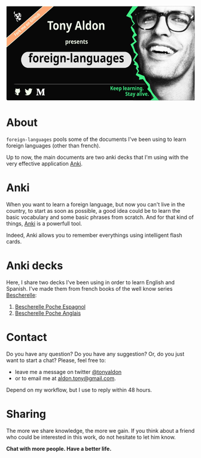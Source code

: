 <p align="center">
<a href="images/tony-aldon-github-presents-foreign-languages-small-size.svg">
<img
	src="images/tony-aldon-github-presents-foreign-languages-small-size.svg"
	alt="Tony Aldon presents foreign-languages" title="Tony Aldon
	presents foreign-languages">
</a>
<p/>

# About

`foreign-languages` pools some of the documents I've been using to
learn foreign languages (other than french). 

Up to now, the main documents are two anki decks that I'm using with the very effective
application <a href="https://apps.ankiweb.net/">Anki<a>.


# Anki

When you want to learn a foreign language, but now you can't live in the country,
to start as soon as possible, a good idea could be to learn the basic
vocabulary and some basic phrases from scratch. And for that kind of things, <a href="https://apps.ankiweb.net/">Anki<a> is
a powerfull tool.

Indeed, Anki allows you to remember everythings using intelligent flash cards.

# Anki decks

Here, I share two decks I've been using in order to learn English and
Spanish. I've made them from french books of the well know
series <a href="https://bescherelle.com/">Bescherelle<a>:
1. <a
href="https://bescherelle.com/bescherelle-poche-espagnol-9782218938337">Bescherelle
Poche Espagnol<a>
2. <a
href="https://bescherelle.com/bescherelle-poche-anglais-9782218938320">Bescherelle
Poche Anglais<a>

# Contact

Do you have any question? Do you have any suggestion? Or, do you just
want to start a chat? Please, feel free to:
* leave me a message on twitter <a
href="http://www.twitter.com/tonyaldon">@tonyaldon</a> 
* or to email me at aldon.tony@gmail.com. 

Depend on my workflow, but I use to reply within 48 hours.

# Sharing

The more we share knowledge, the more we gain. If you think about a
friend who could be interested in this work, do not hesitate to let him know.

**Chat with more people. Have a better life.**
